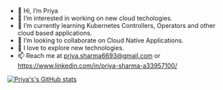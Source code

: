 - 👋 Hi, I’m Priya
- 👀 I’m interested in working on new cloud techologies.
- 🌱 I’m currently learning Kubernetes Controllers, Operators and other cloud based applications.
- 💞️ I’m looking to collaborate on Cloud Native Applications.
- 🌱 I love to explore new technologies.
- 📫 Reach me at priya.sharma6693@gmail.com or https://www.linkedin.com/in/priya-sharma-a33957100/



[![Priya's's GitHub stats](https://github-readme-stats.vercel.app/api?username=PriyaSharma09)](https://github.com/anuraghazra/github-readme-stats)
<!---
PriyaSharma9/PriyaSharma9 is a ✨ special ✨ repository because its `README.md` (this file) appears on your GitHub profile.
You can click the Preview link to take a look at your changes.
--->
